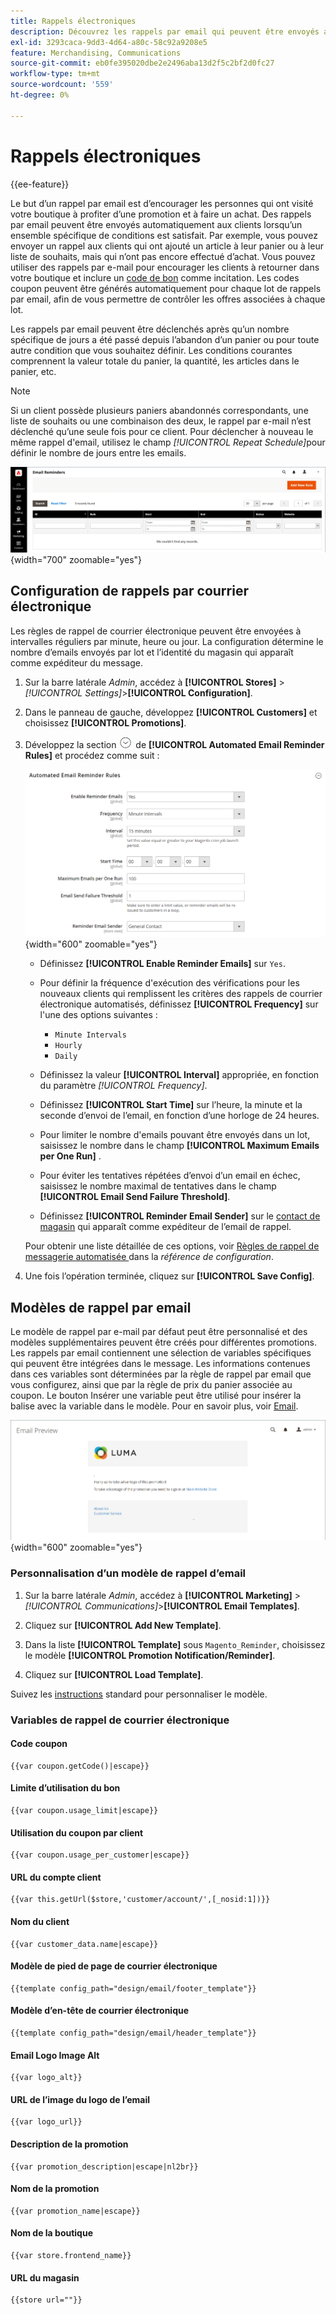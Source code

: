 ```yaml
---
title: Rappels électroniques
description: Découvrez les rappels par email qui peuvent être envoyés automatiquement aux clients lorsqu’un ensemble spécifique de conditions est satisfait.
exl-id: 3293caca-9dd3-4d64-a80c-58c92a9208e5
feature: Merchandising, Communications
source-git-commit: eb0fe395020dbe2e2496aba13d2f5c2bf2d0fc27
workflow-type: tm+mt
source-wordcount: '559'
ht-degree: 0%

---
```


# Rappels électroniques

{{ee-feature}}

Le but d’un rappel par email est d’encourager les personnes qui ont visité votre boutique à profiter d’une promotion et à faire un achat. Des rappels par email peuvent être envoyés automatiquement aux clients lorsqu’un ensemble spécifique de conditions est satisfait. Par exemple, vous pouvez envoyer un rappel aux clients qui ont ajouté un article à leur panier ou à leur liste de souhaits, mais qui n’ont pas encore effectué d’achat. Vous pouvez utiliser des rappels par e-mail pour encourager les clients à retourner dans votre boutique et inclure un [code de bon](price-rules-cart-coupon.md) comme incitation. Les codes coupon peuvent être générés automatiquement pour chaque lot de rappels par email, afin de vous permettre de contrôler les offres associées à chaque lot.

Les rappels par email peuvent être déclenchés après qu’un nombre spécifique de jours a été passé depuis l’abandon d’un panier ou pour toute autre condition que vous souhaitez définir. Les conditions courantes comprennent la valeur totale du panier, la quantité, les articles dans le panier, etc.

>[!NOTE]
>
>Si un client possède plusieurs paniers abandonnés correspondants, une liste de souhaits ou une combinaison des deux, le rappel par e-mail n’est déclenché qu’une seule fois pour ce client. Pour déclencher à nouveau le même rappel d&#39;email, utilisez le champ _[!UICONTROL Repeat Schedule]_&#x200B;pour définir le nombre de jours entre les emails.

![Rappels de courriel](./assets/email-reminders.png){width="700" zoomable="yes"}

## Configuration de rappels par courrier électronique

Les règles de rappel de courrier électronique peuvent être envoyées à intervalles réguliers par minute, heure ou jour. La configuration détermine le nombre d’emails envoyés par lot et l’identité du magasin qui apparaît comme expéditeur du message.

1. Sur la barre latérale _Admin_, accédez à **[!UICONTROL Stores]** > _[!UICONTROL Settings]_>**[!UICONTROL Configuration]**.

1. Dans le panneau de gauche, développez **[!UICONTROL Customers]** et choisissez **[!UICONTROL Promotions]**.

1. Développez la section ![Sélecteur d’extension](../assets/icon-display-expand.png) de **[!UICONTROL Automated Email Reminder Rules]** et procédez comme suit :

   ![Configuration des clients - règles de rappel de courrier électronique automatisé](../configuration-reference/customers/assets/promotions-automated-email-reminder-rules.png){width="600" zoomable="yes"}

   - Définissez **[!UICONTROL Enable Reminder Emails]** sur `Yes`.

   - Pour définir la fréquence d&#39;exécution des vérifications pour les nouveaux clients qui remplissent les critères des rappels de courrier électronique automatisés, définissez **[!UICONTROL Frequency]** sur l&#39;une des options suivantes :

      - `Minute Intervals`
      - `Hourly`
      - `Daily`

   - Définissez la valeur **[!UICONTROL Interval]** appropriée, en fonction du paramètre _[!UICONTROL Frequency]_.

   - Définissez **[!UICONTROL Start Time]** sur l’heure, la minute et la seconde d’envoi de l’email, en fonction d’une horloge de 24 heures.

   - Pour limiter le nombre d&#39;emails pouvant être envoyés dans un lot, saisissez le nombre dans le champ **[!UICONTROL Maximum Emails per One Run]** .

   - Pour éviter les tentatives répétées d’envoi d’un email en échec, saisissez le nombre maximal de tentatives dans le champ **[!UICONTROL Email Send Failure Threshold]**.

   - Définissez **[!UICONTROL Reminder Email Sender]** sur le [contact de magasin](../getting-started/store-details.md#store-email-addresses) qui apparaît comme expéditeur de l’email de rappel.

   Pour obtenir une liste détaillée de ces options, voir [ Règles de rappel de messagerie automatisée ](../configuration-reference/customers/promotions.md#automated-email-reminder-rules) dans la _référence de configuration_.

1. Une fois l’opération terminée, cliquez sur **[!UICONTROL Save Config]**.

## Modèles de rappel par email

Le modèle de rappel par e-mail par défaut peut être personnalisé et des modèles supplémentaires peuvent être créés pour différentes promotions. Les rappels par email contiennent une sélection de variables spécifiques qui peuvent être intégrées dans le message. Les informations contenues dans ces variables sont déterminées par la règle de rappel par email que vous configurez, ainsi que par la règle de prix du panier associée au coupon. Le bouton Insérer une variable peut être utilisé pour insérer la balise avec la variable dans le modèle. Pour en savoir plus, voir [Email](../systems/email-templates.md).

![Aperçu du rappel par email](./assets/email-reminder-preview-promotion-template.png){width="600" zoomable="yes"}

### Personnalisation d’un modèle de rappel d’email

1. Sur la barre latérale _Admin_, accédez à **[!UICONTROL Marketing]** > _[!UICONTROL Communications]_>**[!UICONTROL Email Templates]**.

1. Cliquez sur **[!UICONTROL Add New Template]**.

1. Dans la liste **[!UICONTROL Template]** sous `Magento_Reminder`, choisissez le modèle **[!UICONTROL Promotion Notification/Reminder]**.

1. Cliquez sur **[!UICONTROL Load Template]**.

Suivez les [instructions](../systems/email-template-custom.md) standard pour personnaliser le modèle.

### Variables de rappel de courrier électronique

#### Code coupon

```
{{var coupon.getCode()|escape}}
```

#### Limite d’utilisation du bon

```
{{var coupon.usage_limit|escape}}
```

#### Utilisation du coupon par client

```
{{var coupon.usage_per_customer|escape}}
```

#### URL du compte client

```
{{var this.getUrl($store,'customer/account/',[_nosid:1])}}
```

#### Nom du client

```
{{var customer_data.name|escape}}
```

#### Modèle de pied de page de courrier électronique

```
{{template config_path="design/email/footer_template"}}
```

#### Modèle d’en-tête de courrier électronique

```
{{template config_path="design/email/header_template"}}
```

#### Email Logo Image Alt

```
{{var logo_alt}}
```

#### URL de l’image du logo de l’email

```
{{var logo_url}}
```

#### Description de la promotion

```
{{var promotion_description|escape|nl2br}}
```

#### Nom de la promotion

```
{{var promotion_name|escape}}
```

#### Nom de la boutique

```
{{var store.frontend_name}}
```

#### URL du magasin

```
{{store url=""}}
```
